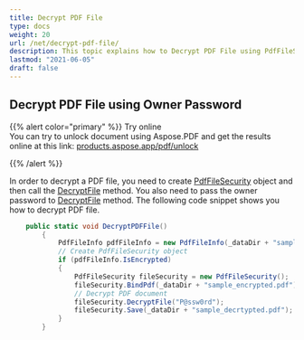 ```yaml
---
title: Decrypt PDF File
type: docs
weight: 20
url: /net/decrypt-pdf-file/
description: This topic explains how to Decrypt PDF File using PdfFileSecurity Class.
lastmod: "2021-06-05"
draft: false
---
```


## Decrypt PDF File using Owner Password

{{% alert color="primary" %}}
Try online <br>
You can try to unlock document using Aspose.PDF and get the results online at this link:
[products.aspose.app/pdf/unlock](https://products.aspose.app/pdf/unlock)

{{% /alert %}}

In order to decrypt a PDF file, you need to create [PdfFileSecurity](https://apireference.aspose.com/pdf/net/aspose.pdf.facades/pdffilesecurity) object and then call the [DecryptFile](https://apireference.aspose.com/pdf/net/aspose.pdf.facades/pdffilesecurity/methods/decryptfile) method. You also need to pass the owner password to [DecryptFile](https://apireference.aspose.com/pdf/net/aspose.pdf.facades/pdffilesecurity/methods/decryptfile) method. The following code snippet shows you how to decrypt PDF file.

```csharp
    public static void DecryptPDFFile()
        {
            PdfFileInfo pdfFileInfo = new PdfFileInfo(_dataDir + "sample_encrypted.pdf");
            // Create PdfFileSecurity object
            if (pdfFileInfo.IsEncrypted)
            {
                PdfFileSecurity fileSecurity = new PdfFileSecurity();
                fileSecurity.BindPdf(_dataDir + "sample_encrypted.pdf");
                // Decrypt PDF document
                fileSecurity.DecryptFile("P@ssw0rd");
                fileSecurity.Save(_dataDir + "sample_decrtypted.pdf");
            }
        }
```
